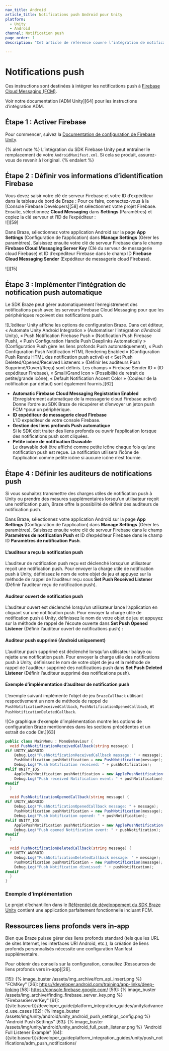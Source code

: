 ```yaml
---
nav_title: Android
article_title: Notifications push Android pour Unity
platform: 
  - Unity
  - Android
channel: Notification push
page_order: 1
description: "Cet article de référence couvre l’intégration de notifications push Android pour la plateforme Unity."

---
```


# Notifications push

Ces instructions sont destinées à intégrer les notifications push à [Firebase Cloud Messaging (FCM)][9].

Voir notre documentation [ADM Unity][64] pour les instructions d’intégration ADM.

## Étape 1 : Activer Firebase

Pour commencer, suivez la [Documentation de configuration de Firebase Unity][11].

{% alert note %}
L’intégration du SDK Firebase Unity peut entraîner le remplacement de votre `AndroidManifest.xml`. Si cela se produit, assurez-vous de revenir à l’original.
{% endalert %}

## Étape 2 : Définir vos informations d’identification Firebase

Vous devez saisir votre clé de serveur Firebase et votre ID d’expéditeur dans le tableau de bord de Braze : Pour ce faire, connectez-vous à la [Console Firebase Developers][58] et sélectionnez votre projet Firebase. Ensuite, sélectionnez **Cloud Messaging** dans **Settings** (Paramètres) et copiez la clé serveur et l’ID de l’expéditeur :<br>
![][59]

Dans Braze, sélectionnez votre application Android sur la page **App Settings** (Configuration de l’application) dans **Manage Settings** (Gérer les paramètres). Saisissez ensuite votre clé de serveur Firebase dans le champ **Firebase Cloud Messaging Server Key** (Clé du serveur de messagerie cloud Firebase) et ID d’expéditeur Firebase dans le champ ID **Firebase Cloud Messaging Sender** (Expéditeur de messagerie cloud Firebase).

![][15]

## Étape 3 : Implémenter l’intégration de notification push automatique

Le SDK Braze peut gérer automatiquement l’enregistrement des notifications push avec les serveurs Firebase Cloud Messaging pour que les périphériques reçoivent des notifications push.

![L’éditeur Unity affiche les options de configuration Braze. Dans cet éditeur, « Automate Unity Android Integration » (Automatiser l’intégration d’Android Unity), « Push Notification Firebase Push » (Notification Push Firebase Push), « Push Configuration Handle Push Deeplinks Automatically » (Configuration Push gère les liens profonds Push automatiquement), « Push Configuration Push Notification HTML Rendering Enabled » (Configuration Push Rendu HTML des notification push activé) et « Set Push Deleted/Opened/Received Listeners » (Définir les auditeurs Push Supprimé/Ouvert/Reçu) sont définis. Les champs « Firebase Sender ID » (ID expéditeur Firebase), « Small/Grand Icon » (Possibilité de retrait de petite/grande icône), « Default Notification Accent Color » (Couleur de la notification par défaut) sont également fournis.][62]

- **Automatic Firebase Cloud Messaging Registration Enabled**<br>
 (Enregistrement automatique de la messagerie cloud Firebase activé) Donne l’ordre au SDK Braze de récupérer et d’envoyer un jeton push FCM ^pour un périphérique. 
- **ID expéditeur de messagerie cloud Firebase**<br>
 L’ID expéditeur de votre console Firebase.
- **Gestion des liens profonds Push automatique**<br>
 Si le SDK doit traiter des liens profonds ou ouvrir l’application lorsque des notifications push sont cliquées.
- **Petite icône de notification Drawable**<br>
 Le drawable doit être affiché comme petite icône chaque fois qu’une notification push est reçue. La notification utilisera l’icône de l’application comme petite icône si aucune icône n’est fournie.

## Étape 4 : Définir les auditeurs de notifications push

Si vous souhaitez transmettre des charges utiles de notification push à Unity ou prendre des mesures supplémentaires lorsqu’un utilisateur reçoit une notification push, Braze offre la possibilité de définir des auditeurs de notification push.

Dans Braze, sélectionnez votre application Android sur la page **App Settings** (Configuration de l’application) dans **Manage Settings** (Gérer les paramètres). Saisissez ensuite votre clé de serveur Firebase dans le champ **Paramètres de notification Push** et ID d’expéditeur Firebase dans le champ ID **Paramètres de notification Push**.

#### L’auditeur a reçu la notification push

L’auditeur de notification push reçu est déclenché lorsqu’un utilisateur reçoit une notification push. Pour envoyer la charge utile de notification push à Unity, définissez le nom de votre objet de jeu et appuyez sur la méthode de rappel de l’auditeur reçu sous **Set Push Received Listener** (Définir l’auditeur reçu de notification push).

#### Auditeur ouvert de notification push

L’auditeur ouvert est déclenché lorsqu’un utilisateur lance l’application en cliquant sur une notification push. Pour envoyer la charge utile de notification push à Unity, définissez le nom de votre objet de jeu et appuyez sur la méthode de rappel de l’écoute ouverte dans **Set Push Opened Listener** (Définir l’auditeur ouvert de notifications push) :

#### Auditeur push supprimé (Android uniquement)

L’auditeur push supprimé est déclenché lorsqu’un utilisateur balaye ou rejette une notification push. Pour envoyer la charge utile des notifications push à Unity, définissez le nom de votre objet de jeu et la méthode de rappel de l’auditeur supprimé des notifications push dans **Set Push Deleted Listener** (Définir l’auditeur supprimé des notifications push).

#### Exemple d’implémentation d’auditeur de notification push

L’exemple suivant implémente l’objet de jeu `BrazeCallback` utilisant respectivement un nom de méthode de rappel de `PushNotificationReceivedCallback`, `PushNotificationOpenedCallback`, et `PushNotificationDeletedCallback`.

![Ce graphique d’exemple d’implémentation montre les options de configuration Braze mentionnées dans les sections précédentes et un extrait de code C#.][63]

```csharp
public class MainMenu : MonoBehaviour {
  void PushNotificationReceivedCallback(string message) {
#if UNITY_ANDROID
    Debug.Log("PushNotificationReceivedCallback message: " + message);
    PushNotification pushNotification = new PushNotification(message);
    Debug.Log("Push Notification received: " + pushNotification);   
#elif UNITY_IOS
    ApplePushNotification pushNotification = new ApplePushNotification(message);
    Debug.Log("Push received Notification event: " + pushNotification);   
#endif  
  }

  void PushNotificationOpenedCallback(string message) {
#if UNITY_ANDROID
    Debug.Log("PushNotificationOpenedCallback message: " + message);
    PushNotification pushNotification = new PushNotification(message);
    Debug.Log("Push Notification opened: " + pushNotification);  
#elif UNITY_IOS
    ApplePushNotification pushNotification = new ApplePushNotification(message);
    Debug.Log("Push opened Notification event: " + pushNotification);   
#endif  
  }

  void PushNotificationDeletedCallback(string message) {
#if UNITY_ANDROID
    Debug.Log("PushNotificationDeletedCallback message: " + message);
    PushNotification pushNotification = new PushNotification(message);
    Debug.Log("Push Notification dismissed: " + pushNotification);  
#endif
  }
}
```

### Exemple d’implémentation

Le projet d’échantillon dans le [Référentiel de développement du SDK Braze Unity][13] contient une application parfaitement fonctionnelle incluant FCM.

## Ressources liens profonds vers in-app

Bien que Braze puisse gérer des liens profonds standard (tels que les URL de sites Internet, les interfaces URI Android, etc.), la création de liens profonds personnalisés nécessite une configuration Manifest supplémentaire.

Pour obtenir des conseils sur la configuration, consultez [Ressources de liens profonds vers in-app][26].

[8]: {{site.baseurl}}/developer_guide/platform_integration_guides/android/push_notifications/troubleshooting/
[9]: https://firebase.google.com/docs/cloud-messaging/
[11]: https://firebase.google.com/docs/unity/setup
[12]: https://firebase.google.com/docs/android/setup
[13]: https://github.com/Appboy/appboy-unity-sdk/tree/master/unity-samples
[15]: {% image_buster /assets/img_archive/fcm_api_insert.png %} "FCMKey"
[26]: https://developer.android.com/training/app-links/deep-linking
[58]: https://console.firebase.google.com/
[59]: {% image_buster /assets/img_archive/finding_firebase_server_key.png %} "FirebaseServerKey"
[61]: {{site.baseurl}}/developer_guide/platform_integration_guides/unity/advanced_use_cases
[62]: {% image_buster /assets/img/unity/android/unity_android_push_settings_config.png %} "Android Push Settings"
[63]: {% image_buster /assets/img/unity/android/unity_android_full_push_listener.png %} "Android Full Listener Example"
[64]: {{site.baseurl}}/developer_guideplatform_integration_guides/unity/push_notifications/adm_push_notifications/